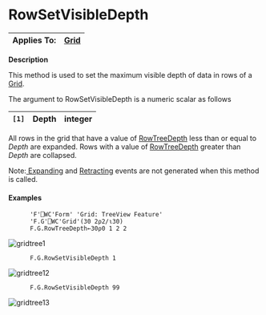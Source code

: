 



<h1 class="heading"><span class="name">RowSetVisibleDepth</span></h1>

| Applies To: | [Grid](./grid.md) |
| --- | ---  |


**Description**


This method is used to set the maximum visible depth of data in rows of a [Grid](./grid.md).


The argument to RowSetVisibleDepth is a numeric scalar as follows


| `[1]` | Depth | integer |
| --- | --- | ---  |


All rows in the grid that have a value of [RowTreeDepth](./rowtreedepth.md) less than or equal to *Depth* are expanded. Rows with a value of [RowTreeDepth](./rowtreedepth.md) greater than *Depth* are collapsed.


Note:[ Expanding](./expanding.md) and [Retracting](./retracting.md) events are not generated when this method is called.




#### Examples
```apl
      'F'⎕WC'Form' 'Grid: TreeView Feature'
      'F.G'⎕WC'Grid'(30 2⍴2/⍳30)
      F.G.RowTreeDepth←30⍴0 1 2 2
```


![gridtree1](../img/gridtree1.gif)
```apl
      F.G.RowSetVisibleDepth 1
```


![gridtree12](../img/gridtree12.gif)

```apl
      F.G.RowSetVisibleDepth 99
```


![gridtree13](../img/gridtree13.gif)


